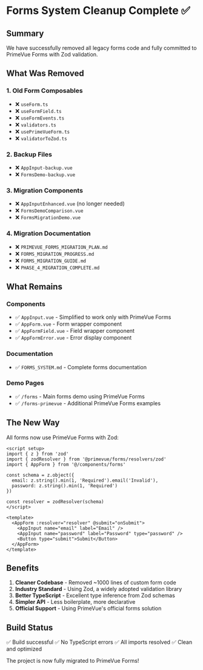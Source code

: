 # Forms System Cleanup Complete ✅

## Summary

We have successfully removed all legacy forms code and fully committed to PrimeVue Forms with Zod validation.

## What Was Removed

### 1. Old Form Composables
- ❌ `useForm.ts`
- ❌ `useFormField.ts` 
- ❌ `useFormEvents.ts`
- ❌ `validators.ts`
- ❌ `usePrimeVueForm.ts`
- ❌ `validatorToZod.ts`

### 2. Backup Files
- ❌ `AppInput-backup.vue`
- ❌ `FormsDemo-backup.vue`

### 3. Migration Components
- ❌ `AppInputEnhanced.vue` (no longer needed)
- ❌ `FormsDemoComparison.vue`
- ❌ `FormsMigrationDemo.vue`

### 4. Migration Documentation
- ❌ `PRIMEVUE_FORMS_MIGRATION_PLAN.md`
- ❌ `FORMS_MIGRATION_PROGRESS.md`
- ❌ `FORMS_MIGRATION_GUIDE.md`
- ❌ `PHASE_4_MIGRATION_COMPLETE.md`

## What Remains

### Components
- ✅ `AppInput.vue` - Simplified to work only with PrimeVue Forms
- ✅ `AppForm.vue` - Form wrapper component
- ✅ `AppFormField.vue` - Field wrapper component
- ✅ `AppFormError.vue` - Error display component

### Documentation
- ✅ `FORMS_SYSTEM.md` - Complete forms documentation

### Demo Pages
- ✅ `/forms` - Main forms demo using PrimeVue Forms
- ✅ `/forms-primevue` - Additional PrimeVue Forms examples

## The New Way

All forms now use PrimeVue Forms with Zod:

```vue
<script setup>
import { z } from 'zod'
import { zodResolver } from '@primevue/forms/resolvers/zod'
import { AppForm } from '@/components/forms'

const schema = z.object({
  email: z.string().min(1, 'Required').email('Invalid'),
  password: z.string().min(1, 'Required')
})

const resolver = zodResolver(schema)
</script>

<template>
  <AppForm :resolver="resolver" @submit="onSubmit">
    <AppInput name="email" label="Email" />
    <AppInput name="password" label="Password" type="password" />
    <Button type="submit">Submit</Button>
  </AppForm>
</template>
```

## Benefits

1. **Cleaner Codebase** - Removed ~1000 lines of custom form code
2. **Industry Standard** - Using Zod, a widely adopted validation library
3. **Better TypeScript** - Excellent type inference from Zod schemas
4. **Simpler API** - Less boilerplate, more declarative
5. **Official Support** - Using PrimeVue's official forms solution

## Build Status

✅ Build successful
✅ No TypeScript errors
✅ All imports resolved
✅ Clean and optimized

The project is now fully migrated to PrimeVue Forms!